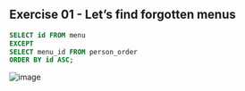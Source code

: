 ## Exercise 01 - Let’s find forgotten menus

```sql
SELECT id FROM menu 
EXCEPT
SELECT menu_id FROM person_order
ORDER BY id ASC;
```
![image](https://github.com/calotesversicolor/db_pr/assets/78222610/28883ab6-8a77-43cd-a109-3033aaff2250)


